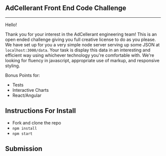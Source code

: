 AdCellerant Front End Code Challenge
------------------------------------
------------------------------------

Hello!

Thank you for your interest in the AdCellerant engineering team! This is an open ended challenge
giving you full creative license to do as you please. We have set up for you a very simple node
server serving up some JSON at `localhost:3000/data`. Your task is display this data in an interesting
and efficient way using whichever technology you're comfortable with. We're looking for fluency in javascript,
appropriate use of markup, and responsive styling.

Bonus Points for:

- Tests
- Interactive Charts
- React/Angular

Instructions For Install
------------------------
- Fork and clone the repo
- `npm install`
- `npm start`


Submission
----------
